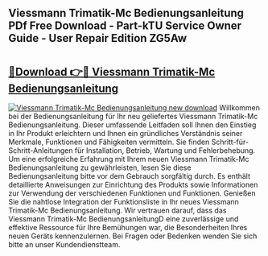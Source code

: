 ## Viessmann Trimatik-Mc Bedienungsanleitung PDf Free Download - Part-kTU Service Owner Guide - User Repair Edition ZG5Aw

# <h2><a href="http://df2a68.blite.top/?on=Viessmann+Trimatik-Mc+Bedienungsanleitung">🔗Download 👉🔴 Viessmann Trimatik-Mc Bedienungsanleitung</a></h2>

[![Viessmann Trimatik-Mc Bedienungsanleitung new download](https://i.imgur.com/lujVjoI.png)](http://df2a68.blite.top/?on=Viessmann+Trimatik-Mc+Bedienungsanleitung)
Willkommen bei der Bedienungsanleitung für Ihr neu geliefertes Viessmann Trimatik-Mc Bedienungsanleitung. Dieser umfassende Leitfaden soll Ihnen den Einstieg in Ihr Produkt erleichtern und Ihnen ein gründliches Verständnis seiner Merkmale, Funktionen und Fähigkeiten vermitteln. Sie finden Schritt-für-Schritt-Anleitungen für Installation, Betrieb, Wartung und Fehlerbehebung. Um eine erfolgreiche Erfahrung mit Ihrem neuen Viessmann Trimatik-Mc Bedienungsanleitung zu gewährleisten, lesen Sie diese Bedienungsanleitung bitte vor dem Gebrauch sorgfältig durch. Es enthält detaillierte Anweisungen zur Einrichtung des Produkts sowie Informationen zur Verwendung der verschiedenen Funktionen und Funktionen. Genießen Sie die nahtlose Integration der Funktionsliste in Ihr neues Viessmann Trimatik-Mc Bedienungsanleitung. Wir vertrauen darauf, dass das Viessmann Trimatik-Mc BedienungsanleitungD eine zuverlässige und effektive Ressource für Ihre Bemühungen war, die Besonderheiten Ihres neuen Geräts kennenzulernen. Bei Fragen oder Bedenken wenden Sie sich bitte an unser Kundendienstteam.
